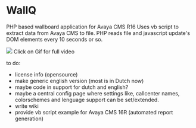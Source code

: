 # WallQ
PHP based wallboard application for Avaya CMS R16
Uses vb script to extract data from Avaya CMS to file.
PHP reads file and javascript update's DOM elements every 10 seconds or so.

[![](https://j.gifs.com/lOkN3M.gif)](https://youtu.be/RwDIc-liivw)
Click on Gif for full video

to do:
- license info (opensource)
- make generic english version (most is in Dutch now)
- maybe code in support for dutch and english?
- maybe a central config page where settings like, callcenter names, colorschemes and lenguage support can be set/extended.
- write wiki
- provide vb script example for Avaya CMS 16R (automated report generation)

